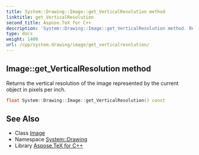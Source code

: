 ```yaml
---
title: System::Drawing::Image::get_VerticalResolution method
linktitle: get_VerticalResolution
second_title: Aspose.TeX for C++
description: 'System::Drawing::Image::get_VerticalResolution method. Returns the vertical resolution of the image represented by the current object in pixels per inch in C++.'
type: docs
weight: 1400
url: /cpp/system.drawing/image/get_verticalresolution/
---
```

## Image::get_VerticalResolution method


Returns the vertical resolution of the image represented by the current object in pixels per inch.

```cpp
float System::Drawing::Image::get_VerticalResolution() const
```

## See Also

* Class [Image](../)
* Namespace [System::Drawing](../../)
* Library [Aspose.TeX for C++](../../../)
